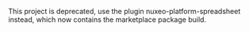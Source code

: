 This project is deprecated, use the plugin nuxeo-platform-spreadsheet instead, which now contains the marketplace package build.

